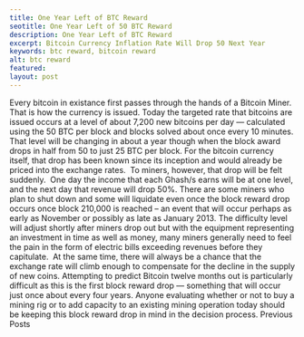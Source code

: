 ```yaml
---
title: One Year Left of BTC Reward
seotitle: One Year Left of 50 BTC Reward
description: One Year Left of BTC Reward
excerpt: Bitcoin Currency Inflation Rate Will Drop 50 Next Year 
keywords: btc reward, bitcoin reward
alt: btc reward
featured: 
layout: post
---
```

Every bitcoin in existance first passes through the hands of a Bitcoin Miner.
That is how the currency is issued.
Today the targeted rate that bitcoins are issued occurs at a level of about 7,200 new bitcoins per day — calculated using the 50 BTC per block and blocks solved about once every 10 minutes.
That level will be changing in about a year though when the block award drops in half from 50 to just 25 BTC per block.
For the bitcoin currency itself, that drop has been known since its inception and would already be priced into the exchange rates.  To miners, however, that drop will be felt suddenly.  One day the income that each Ghash/s earns will be at one level, and the next day that revenue will drop 50%.
There are some miners who plan to shut down and some will liquidate even once the block reward drop occurs once block 210,000 is reached – an event that will occur perhaps as early as November or possibly as late as January 2013.
The difficulty level will adjust shortly after miners drop out but with the equipment representing an investment in time as well as money, many miners generally need to feel the pain in the form of electric bills exceeding revenues before they capitulate.  At the same time, there will always be a chance that the exchange rate will climb enough to compensate for the decline in the supply of new coins.
Attempting to predict Bitcoin twelve months out is particularly difficult as this is the first block reward drop — something that will occur just once about every four years.
Anyone evaluating whether or not to buy a mining rig or to add capacity to an existing mining operation today should be keeping this block reward drop in mind in the decision process.
Previous Posts
